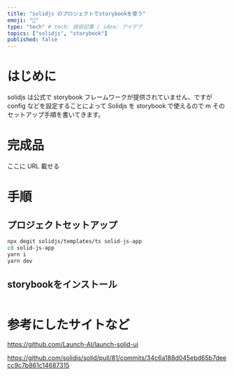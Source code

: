 ```yaml
---
title: "solidjs のプロジェクトでstorybookを使う"
emoji: "📙"
type: "tech" # tech: 技術記事 / idea: アイデア
topics: ["solidjs", "storybook"]
published: false
---
```


# はじめに

solidjs は公式で storybook フレームワークが提供されていません、ですが config などを設定することによって Solidjs を storybook で使えるので m そのセットアップ手順を書いてきます。

# 完成品

ここに URL 載せる

# 手順

## プロジェクトセットアップ

```bash
npx degit solidjs/templates/ts solid-js-app
cd solid-js-app
yarn i
yarn dev
```


## storybookをインストール
```bash

```
# 参考にしたサイトなど

https://github.com/Launch-AI/launch-solid-ui

https://github.com/solidjs/solid/pull/81/commits/34c6a188d045ebd65b7deecc9c7b861c14687315
